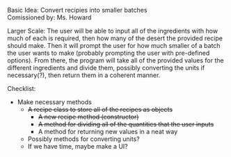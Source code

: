 Basic Idea: Convert recipies into smaller batches\
Comissioned by: Ms. Howard



Larger Scale:
The user will be able to input all of the ingredients with how much of each is required, then how 
many of the desert the provided recipe should make. Then it will prompt the user for how much smaller of a 
batch the user wants to make (probably prompting the user with pre-defined options). From there, the
program will take all of the provided values for the different ingredients and divide them, possibly
converting the units if necessary(?), then return them in a coherent manner.

Checklist:
- Make necessary methods
    - ~~A recipe class to store all of the recipes as objects~~
        - ~~A new recipe method (constructor)~~
        - ~~A method for dividing all of the quantities that the user inputs~~
        - A method for returning new values in a neat way
    - Possibly methods for converting units?
    - If we have time, maybe make a UI?